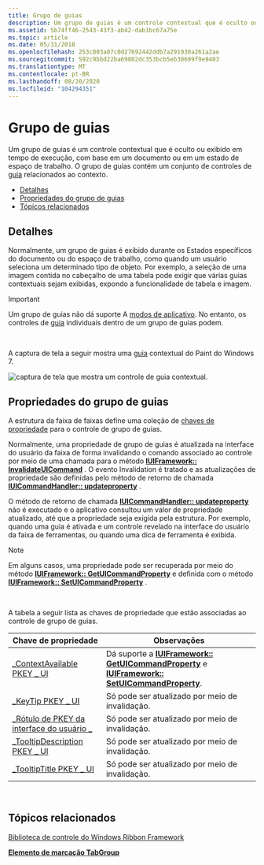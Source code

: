 ```yaml
---
title: Grupo de guias
description: Um grupo de guias é um controle contextual que é oculto ou exibido em tempo de execução, com base em um documento ou em um estado de espaço de trabalho. O grupo de guias contém um conjunto de controles de guia relacionados ao contexto.
ms.assetid: 5b74ff46-2543-43f3-ab42-dab1bc67a75e
ms.topic: article
ms.date: 05/31/2018
ms.openlocfilehash: 253c803a07c0d27692442ddb7a291930a261a2ae
ms.sourcegitcommit: 592c9bbd22ba69802dc353bcb5eb30699f9e9403
ms.translationtype: MT
ms.contentlocale: pt-BR
ms.lasthandoff: 08/20/2020
ms.locfileid: "104294351"
---
```

# <a name="tab-group"></a>Grupo de guias

Um grupo de guias é um controle contextual que é oculto ou exibido em tempo de execução, com base em um documento ou em um estado de espaço de trabalho. O grupo de guias contém um conjunto de controles de [guia](windowsribbon-controls-tab.md) relacionados ao contexto.

-   [Detalhes](#details)
-   [Propriedades do grupo de guias](#tab-group-properties)
-   [Tópicos relacionados](#related-topics)

## <a name="details"></a>Detalhes

Normalmente, um grupo de guias é exibido durante os Estados específicos do documento ou do espaço de trabalho, como quando um usuário seleciona um determinado tipo de objeto. Por exemplo, a seleção de uma imagem contida no cabeçalho de uma tabela pode exigir que várias guias contextuais sejam exibidas, expondo a funcionalidade de tabela e imagem.

> [!IMPORTANT]
> Um grupo de guias não dá suporte A [modos de aplicativo](ribbon-applicationmodes.md). No entanto, os controles de [guia](windowsribbon-controls-tab.md) individuais dentro de um grupo de guias podem.

 

A captura de tela a seguir mostra uma [guia](windowsribbon-controls-tab.md) contextual do Paint do Windows 7.

![captura de tela que mostra um controle de guia contextual.](images/controls/contextualtab.png)

## <a name="tab-group-properties"></a>Propriedades do grupo de guias

A estrutura da faixa de faixas define uma coleção de [chaves de propriedade](windowsribbon-reference-properties.md) para o controle de grupo de guias.

Normalmente, uma propriedade de grupo de guias é atualizada na interface do usuário da faixa de forma invalidando o comando associado ao controle por meio de uma chamada para o método [**IUIFramework:: InvalidateUICommand**](/windows/desktop/api/uiribbon/nf-uiribbon-iuiframework-invalidateuicommand) . O evento Invalidation é tratado e as atualizações de propriedade são definidas pelo método de retorno de chamada [**IUICommandHandler:: updateproperty**](/windows/desktop/api/uiribbon/nf-uiribbon-iuicommandhandler-updateproperty) .

O método de retorno de chamada [**IUICommandHandler:: updateproperty**](/windows/desktop/api/uiribbon/nf-uiribbon-iuicommandhandler-updateproperty) não é executado e o aplicativo consultou um valor de propriedade atualizado, até que a propriedade seja exigida pela estrutura. Por exemplo, quando uma guia é ativada e um controle revelado na interface do usuário da faixa de ferramentas, ou quando uma dica de ferramenta é exibida.

> [!Note]  
> Em alguns casos, uma propriedade pode ser recuperada por meio do método [**IUIFramework:: GetUICommandProperty**](/windows/desktop/api/uiribbon/nf-uiribbon-iuiframework-getuicommandproperty) e definida com o método [**IUIFramework:: SetUICommandProperty**](/windows/desktop/api/uiribbon/nf-uiribbon-iuiframework-setuicommandproperty) .

 

A tabela a seguir lista as chaves de propriedade que estão associadas ao controle de grupo de guias.



| Chave de propriedade                                                                                     | Observações                                                                                                                                                                                                                         |
|--------------------------------------------------------------------------------------------------|-------------------------------------------------------------------------------------------------------------------------------------------------------------------------------------------------------------------------------|
| [\_ContextAvailable PKEY \_ UI](windowsribbon-reference-properties-uipkey-contextavailable.md)     | Dá suporte a [**IUIFramework:: GetUICommandProperty**](/windows/desktop/api/uiribbon/nf-uiribbon-iuiframework-getuicommandproperty) e [**IUIFramework:: SetUICommandProperty**](/windows/desktop/api/uiribbon/nf-uiribbon-iuiframework-setuicommandproperty). |
| [\_KeyTip PKEY \_ UI](windowsribbon-reference-properties-uipkey-keytip.md)                         | Só pode ser atualizado por meio de invalidação.                                                                                                                                                                                     |
| [\_Rótulo de PKEY da interface do usuário \_](windowsribbon-reference-properties-uipkey-label.md)                           | Só pode ser atualizado por meio de invalidação.                                                                                                                                                                                     |
| [\_TooltipDescription PKEY \_ UI](windowsribbon-reference-properties-uipkey-tooltipdescription.md) | Só pode ser atualizado por meio de invalidação.                                                                                                                                                                                     |
| [\_TooltipTitle PKEY \_ UI](windowsribbon-reference-properties-uipkey-tooltiptitle.md)             | Só pode ser atualizado por meio de invalidação.                                                                                                                                                                                     |



 

## <a name="related-topics"></a>Tópicos relacionados

<dl> <dt>

[Biblioteca de controle do Windows Ribbon Framework](windowsribbon-controls-entry.md)
</dt> <dt>

[**Elemento de marcação TabGroup**](windowsribbon-element-tabgroup.md)
</dt> </dl>

 

 